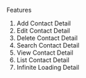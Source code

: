 Features
1) Add Contact Detail
2) Edit Contact Detail
3) Delete Contact Detail
4) Search Contact Detail
5) View Contact Detail
6) List Contact Detail
7) Infinite Loading Detail
